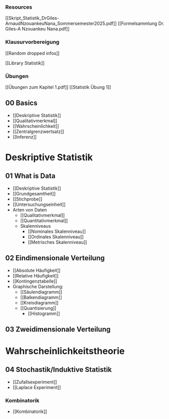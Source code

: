 ### Resources

[[Skript_Statistik_DrGiles-ArnaudNzouankeuNana_Sommersemester2025.pdf]]
[[Formelsammlung Dr. Giles-A Nzouankeu Nana.pdf]]

### Klausurvorbereigung

[[Random dropped infos]]

[[Library Statistik]]

### Übungen

[[Übungen zum Kapitel 1.pdf]]
[[Statistik Übung 1]]

## 00 Basics

- [[Deskriptive Statistik]]
- [[Qualitativmerkmal]]
- [[Wahrscheinlichkeit]]
- [[Zentralgrenzwertsatz]]
- [[Inferenz]]

# Deskriptive Statistik

## 01 What is Data

- [[Deskriptive Statistik]]
- [[Grundgesamtheit]]
- [[Stichprobe]]
- [[Untersuchungseinheit]]
- Arten von Daten
  - [[Qualitativmerkmal]]
  - [[Quantitativmerkmal]]
  - Skalenniveaus
    - [[Nominales Skalenniveau]]
    - [[Ordinales Skalenniveau]]
    - [[Metrisches Skalenniveau]]

## 02 Eindimensionale Verteilung

- [[Absolute Häufigkeit]]
- [[Relative Häufigkeit]]
- [[Kontingenztabelle]]
- Graphische Darstellung:
  - [[Säulendiagramm]]
  - [[Balkendiagramm]]
  - [[Kreisdiagramm]]
  - [[Quantisierung]]
    - [[Histogramm]]

## 03 Zweidimensionale Verteilung

# Wahrscheinlichkeitstheorie

## 04 Stochastik/Induktive Statistik

- [[Zufallsexperiment]]
- [[Laplace Experiment]]

### Kombinatorik

- [[Kombinatorik]]
